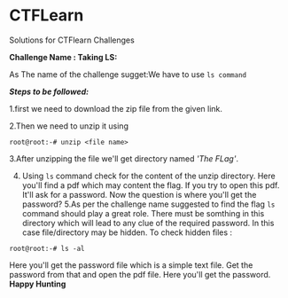 # CTFLearn
Solutions for CTFlearn Challenges 

**Challenge Name : Taking LS:**

As The name of the challenge sugget:We have to use `ls command`

***Steps to be followed:***

1.first we need to download the zip file from the given link.

2.Then we need to unzip it using

```root@root:-# unzip <file name>```

3.After unzipping the file we'll get directory named *'The FLag'*.

4. Using ```ls``` command check for the content of the unzip directory. Here you'll find a pdf which may content the flag. If you try to open this pdf. It'll ask for a password. Now the question is where you'll get the password?
5.As per the challenge name suggested to find the flag ```ls``` command should play a great role. There must be somthing in this directory which will lead to any clue of the required password.
In this case file/directory may be hidden. To check hidden files :

```root@root:-# ls -al```

Here you'll get the password file which is a simple text file. 
Get the password from that and open the pdf file.
Here you'll get the password.
**Happy Hunting**
